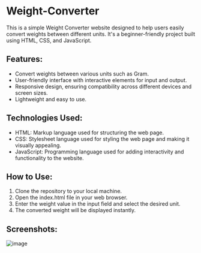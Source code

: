 # Weight-Converter
This is a simple Weight Converter website designed to help users easily convert weights between different units. It's a beginner-friendly project built using HTML, CSS, and JavaScript.

## Features:
* Convert weights between various units such as Gram.
* User-friendly interface with interactive elements for input and output.
* Responsive design, ensuring compatibility across different devices and screen sizes.
* Lightweight and easy to use.

## Technologies Used:
* HTML: Markup language used for structuring the web page.
* CSS: Stylesheet language used for styling the web page and making it visually appealing.
* JavaScript: Programming language used for adding interactivity and functionality to the website.

## How to Use:
1. Clone the repository to your local machine.
2. Open the index.html file in your web browser.
3. Enter the weight value in the input field and select the desired unit.
4. The converted weight will be displayed instantly.

## Screenshots:
![image](https://github.com/Ravik30/Weight-Converter/assets/96697080/ebfbdc99-90ee-454e-8e7b-b6f056aadd74)
